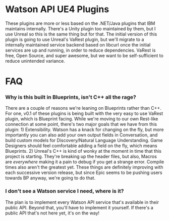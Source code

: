 # Watson API UE4 Plugins

These plugins are more or less based on the .NET/Java plugins that IBM maintains internally. There's a Unity plugin too maintained by them, but I use Unreal so this is the same thing but for that. The initial version of this plugin is going to use Unreal's VaRest plugin, but we'll migrate to a internally maintained service backend based on libcurl once the initial services are up and running, in order to reduce dependencies. VaRest is free, Open Source, and super awesome, but we want to be self-sufficient to reduce unintended variance. 

# FAQ

### Why is this built in Blueprints, isn't C++ all the rage?
There are a couple of reasons we're leaning on Blueprints rather than C++. For one, v0.1 of these plugins is being built with the very easy to use VaRest plugin, which is Blueprint facing. While we're moving to our own Rest-like connection at some point, there's two major goals that we have from this plugin: 1) Extensibility. Watson has a knack for changing on the fly, but more importantly you can also add your own output fields in Conversation, and build custom models for Discovery/Natural Language Understanding. Game Designers should feel comfortable adding a field on the fly, which means Blueprints. 2) Unreal's C++ is kind of wonky at the moment in time that this project is starting. They're breaking up the header files, but also, Macros are *everywhere* making it a pain to debug if you get a strange error. Compile times also aren't the greatest yet. These things are definitely improving with each successive version release, but since Epic seems to be pushing users towards BP anyway, we're going to do that.

### I don't see a Watson service I need, where is it?
The plan is to implement every Watson API service that's available in their public API. Beyond that, you'll have to implement it yourself. If there's a public API that's not here yet, it's on the way!
